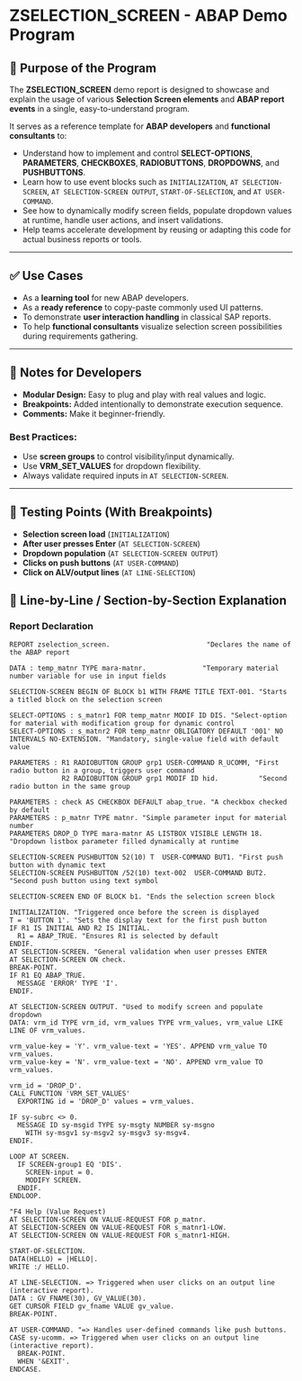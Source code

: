 # ZSELECTION_SCREEN - ABAP Demo Program

## 🎯 Purpose of the Program
The **ZSELECTION_SCREEN** demo report is designed to showcase and explain the usage of various **Selection Screen elements** and **ABAP report events** in a single, easy-to-understand program.  

It serves as a reference template for **ABAP developers** and **functional consultants** to:
- Understand how to implement and control **SELECT-OPTIONS**, **PARAMETERS**, **CHECKBOXES**, **RADIOBUTTONS**, **DROPDOWNS**, and **PUSHBUTTONS**.
- Learn how to use event blocks such as `INITIALIZATION`, `AT SELECTION-SCREEN`, `AT SELECTION-SCREEN OUTPUT`, `START-OF-SELECTION`, and `AT USER-COMMAND`.
- See how to dynamically modify screen fields, populate dropdown values at runtime, handle user actions, and insert validations.
- Help teams accelerate development by reusing or adapting this code for actual business reports or tools.

---

## ✅ Use Cases
- As a **learning tool** for new ABAP developers.
- As a **ready reference** to copy-paste commonly used UI patterns.
- To demonstrate **user interaction handling** in classical SAP reports.
- To help **functional consultants** visualize selection screen possibilities during requirements gathering.

---

## 📝 Notes for Developers
- **Modular Design:** Easy to plug and play with real values and logic.
- **Breakpoints:** Added intentionally to demonstrate execution sequence.
- **Comments:** Make it beginner-friendly.

### Best Practices:
- Use **screen groups** to control visibility/input dynamically.
- Use **VRM_SET_VALUES** for dropdown flexibility.
- Always validate required inputs in `AT SELECTION-SCREEN`.

---

## 🧪 Testing Points (With Breakpoints)
- **Selection screen load** (`INITIALIZATION`)
- **After user presses Enter** (`AT SELECTION-SCREEN`)
- **Dropdown population** (`AT SELECTION-SCREEN OUTPUT`)
- **Clicks on push buttons** (`AT USER-COMMAND`)
- **Click on ALV/output lines** (`AT LINE-SELECTION`)

## 📜 Line-by-Line / Section-by-Section Explanation

### **Report Declaration**
```abap
REPORT zselection_screen.                        "Declares the name of the ABAP report

DATA : temp_matnr TYPE mara-matnr.              "Temporary material number variable for use in input fields

SELECTION-SCREEN BEGIN OF BLOCK b1 WITH FRAME TITLE TEXT-001. "Starts a titled block on the selection screen

SELECT-OPTIONS : s_matnr1 FOR temp_matnr MODIF ID DIS. "Select-option for material with modification group for dynamic control
SELECT-OPTIONS : s_matnr2 FOR temp_matnr OBLIGATORY DEFAULT '001' NO INTERVALS NO-EXTENSION. "Mandatory, single-value field with default value

PARAMETERS : R1 RADIOBUTTON GROUP grp1 USER-COMMAND R_UCOMM, "First radio button in a group, triggers user command
             R2 RADIOBUTTON GROUP grp1 MODIF ID hid.          "Second radio button in the same group

PARAMETERS : check AS CHECKBOX DEFAULT abap_true. "A checkbox checked by default
PARAMETERS : p_matnr TYPE matnr. "Simple parameter input for material number
PARAMETERS DROP_D TYPE mara-matnr AS LISTBOX VISIBLE LENGTH 18. "Dropdown listbox parameter filled dynamically at runtime

SELECTION-SCREEN PUSHBUTTON 52(10) T  USER-COMMAND BUT1. "First push button with dynamic text
SELECTION-SCREEN PUSHBUTTON /52(10) text-002  USER-COMMAND BUT2. "Second push button using text symbol

SELECTION-SCREEN END OF BLOCK b1. "Ends the selection screen block

INITIALIZATION. "Triggered once before the screen is displayed
T = 'BUTTON 1'. "Sets the display text for the first push button
IF R1 IS INITIAL AND R2 IS INITIAL.
  R1 = ABAP_TRUE. "Ensures R1 is selected by default
ENDIF.
AT SELECTION-SCREEN. "General validation when user presses ENTER
AT SELECTION-SCREEN ON check.
BREAK-POINT.
IF R1 EQ ABAP_TRUE.
  MESSAGE 'ERROR' TYPE 'I'.
ENDIF.

AT SELECTION-SCREEN OUTPUT. "Used to modify screen and populate dropdown
DATA: vrm_id TYPE vrm_id, vrm_values TYPE vrm_values, vrm_value LIKE LINE OF vrm_values.

vrm_value-key = 'Y'. vrm_value-text = 'YES'. APPEND vrm_value TO vrm_values.
vrm_value-key = 'N'. vrm_value-text = 'NO'. APPEND vrm_value TO vrm_values.

vrm_id = 'DROP_D'.
CALL FUNCTION 'VRM_SET_VALUES'
  EXPORTING id = 'DROP_D' values = vrm_values.

IF sy-subrc <> 0.
  MESSAGE ID sy-msgid TYPE sy-msgty NUMBER sy-msgno
    WITH sy-msgv1 sy-msgv2 sy-msgv3 sy-msgv4.
ENDIF.

LOOP AT SCREEN.
  IF SCREEN-group1 EQ 'DIS'.
    SCREEN-input = 0.
    MODIFY SCREEN.
  ENDIF.
ENDLOOP.

"F4 Help (Value Request)
AT SELECTION-SCREEN ON VALUE-REQUEST FOR p_matnr. 
AT SELECTION-SCREEN ON VALUE-REQUEST FOR s_matnr1-LOW.
AT SELECTION-SCREEN ON VALUE-REQUEST FOR s_matnr1-HIGH.

START-OF-SELECTION.
DATA(HELLO) = |HELLO|.
WRITE :/ HELLO.

AT LINE-SELECTION. => Triggered when user clicks on an output line (interactive report).
DATA : GV_FNAME(30), GV_VALUE(30).
GET CURSOR FIELD gv_fname VALUE gv_value.
BREAK-POINT.

AT USER-COMMAND. "=> Handles user-defined commands like push buttons.
CASE sy-ucomm. => Triggered when user clicks on an output line (interactive report).
  BREAK-POINT.
  WHEN '&EXIT'.
ENDCASE.




